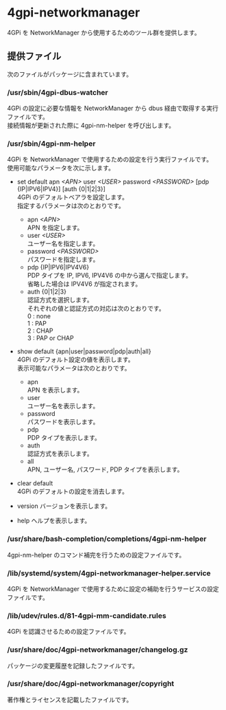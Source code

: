 4gpi-networkmanager
===================

4GPi を NetworkManager から使用するためのツール群を提供します。

## 提供ファイル
次のファイルがパッケージに含まれています。

### /usr/sbin/4gpi-dbus-watcher
4GPi の設定に必要な情報を NetworkManager から dbus 経由で取得する実行ファイルです。  
接続情報が更新された際に 4gpi-nm-helper を呼び出します。

### /usr/sbin/4gpi-nm-helper
4GPi を NetworkManager で使用するための設定を行う実行ファイルです。  
使用可能なパラメータを次に示します。

+ set default apn _&lt;APN&gt;_ user _&lt;USER&gt;_ password _&lt;PASSWORD&gt;_ [pdp {IP|IPV6|IPV4}] [auth {0|1|2|3}]  
  4GPi のデフォルトベアラを設定します。  
  指定するパラメータは次のとおりです。  
  - apn _&lt;APN&gt;_  
    APN を指定します。
  - user _&lt;USER&gt;_  
    ユーザー名を指定します。
  - password _&lt;PASSWORD&gt;_  
    パスワードを指定します。
  - pdp {IP|IPV6|IPV4V6}  
    PDP タイプを IP, IPV6, IPV4V6 の中から選んで指定します。  
    省略した場合は IPV4V6 が指定されます。
  - auth {0|1|2|3}  
    認証方式を選択します。  
    それぞれの値と認証方式の対応は次のとおりです。  
      0 : none  
      1 : PAP  
      2 : CHAP  
      3 : PAP or CHAP

+ show default {apn|user|password|pdp|auth|all}  
  4GPi のデフォルト設定の値を表示します。  
  表示可能なパラメータは次のとおりです。
  - apn  
    APN を表示します。
  - user  
    ユーザー名を表示します。
  - password  
    パスワードを表示します。
  - pdp  
     PDP タイプを表示します。
  - auth  
     認証方式を表示します。
  - all  
    APN, ユーザー名, パスワード, PDP タイプを表示します。

+ clear default  
  4GPi のデフォルトの設定を消去します。

+ version
  バージョンを表示します。  

+ help
  ヘルプを表示します。

### /usr/share/bash-completion/completions/4gpi-nm-helper
4gpi-nm-helper のコマンド補完を行うための設定ファイルです。

### /lib/systemd/system/4gpi-networkmanager-helper.service
4GPi を NetworkManager で使用するために設定の補助を行うサービスの設定ファイルです。

### /lib/udev/rules.d/81-4gpi-mm-candidate.rules
4GPi を認識させるための設定ファイルです。

### /usr/share/doc/4gpi-networkmanager/changelog.gz
パッケージの変更履歴を記録したファイルです。

### /usr/share/doc/4gpi-networkmanager/copyright
著作権とライセンスを記載したファイルです。
